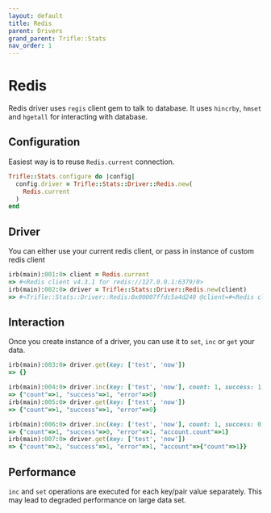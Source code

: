 ```yaml
---
layout: default
title: Redis
parent: Drivers
grand_parent: Trifle::Stats
nav_order: 1
---
```


# Redis

Redis driver uses `regis` client gem to talk to database. It uses `hincrby`, `hmset` and `hgetall` for interacting with database.

## Configuration

Easiest way is to reuse `Redis.current` connection.

```ruby
Trifle::Stats.configure do |config|
  config.driver = Trifle::Stats::Driver::Redis.new(
    Redis.current
  )
end
```

## Driver

You can either use your current redis client, or pass in instance of custom redis client

```ruby
irb(main):001:0> client = Redis.current
=> #<Redis client v4.3.1 for redis://127.0.0.1:6379/0>
irb(main):002:0> driver = Trifle::Stats::Driver::Redis.new(client)
=> #<Trifle::Stats::Driver::Redis:0x00007ffdc5a4d240 @client=#<Redis client v4.3.1 for redis://127.0.0.1:6379/0>, @prefix="trfl", @separator="::">
```

## Interaction

Once you create instance of a driver, you can use it to `set`, `inc` or `get` your data.

```ruby
irb(main):003:0> driver.get(key: ['test', 'now'])
=> {}

irb(main):004:0> driver.inc(key: ['test', 'now'], count: 1, success: 1, error: 0)
=> {"count"=>1, "success"=>1, "error"=>0}
irb(main):005:0> driver.get(key: ['test', 'now'])
=> {"count"=>1, "success"=>1, "error"=>0}

irb(main):006:0> driver.inc(key: ['test', 'now'], count: 1, success: 0, error: 1, account: { count: 1 })
=> {"count"=>1, "success"=>0, "error"=>1, "account.count"=>1}
irb(main):007:0> driver.get(key: ['test', 'now'])
=> {"count"=>2, "success"=>1, "error"=>1, "account"=>{"count"=>1}}
```

## Performance

`inc` and `set` operations are executed for each key/pair value separately. This may lead to degraded performance on large data set.
